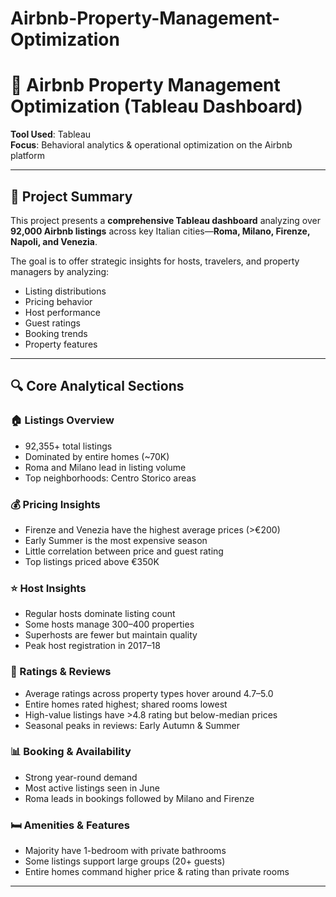 # Airbnb-Property-Management-Optimization

# 🏡 Airbnb Property Management Optimization (Tableau Dashboard)
 
**Tool Used**: Tableau  
**Focus**: Behavioral analytics & operational optimization on the Airbnb platform

---

## 📘 Project Summary

This project presents a **comprehensive Tableau dashboard** analyzing over **92,000 Airbnb listings** across key Italian cities—**Roma, Milano, Firenze, Napoli, and Venezia**.

The goal is to offer strategic insights for hosts, travelers, and property managers by analyzing:
- Listing distributions
- Pricing behavior
- Host performance
- Guest ratings
- Booking trends
- Property features

---

## 🔍 Core Analytical Sections

### 🏠 Listings Overview
- 92,355+ total listings
- Dominated by entire homes (~70K)
- Roma and Milano lead in listing volume
- Top neighborhoods: Centro Storico areas

### 💰 Pricing Insights
- Firenze and Venezia have the highest average prices (>€200)
- Early Summer is the most expensive season
- Little correlation between price and guest rating
- Top listings priced above €350K

### ⭐ Host Insights
- Regular hosts dominate listing count
- Some hosts manage 300–400 properties
- Superhosts are fewer but maintain quality
- Peak host registration in 2017–18

### 🌟 Ratings & Reviews
- Average ratings across property types hover around 4.7–5.0
- Entire homes rated highest; shared rooms lowest
- High-value listings have >4.8 rating but below-median prices
- Seasonal peaks in reviews: Early Autumn & Summer

### 📊 Booking & Availability
- Strong year-round demand
- Most active listings seen in June
- Roma leads in bookings followed by Milano and Firenze

### 🛏 Amenities & Features
- Majority have 1-bedroom with private bathrooms
- Some listings support large groups (20+ guests)
- Entire homes command higher price & rating than private rooms

---



